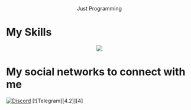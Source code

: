 <p align="center">
  Just Programming </>
<p align="center">


# My Skills
<p align="center">
  <a href="https://skillicons.dev">
    <img src="https://skillicons.dev/icons?i=python,js,nodejs,html,css,linux,photoshop,premiere,illustrator,audition,xd,wordpress,raspberrypi,bots,vscode,arduino,bootstrap,cs,cloudflare,discord" />
  </a>
</p>
<p align="center">
  
  
# My social networks to connect with me

[![Discord][1.2]][1] [![Telegram][4.2]][4]

[1.2]: https://skillicons.dev/icons?i=discord&perline=3


[1]: https://discord.com/users/741964585300656170



